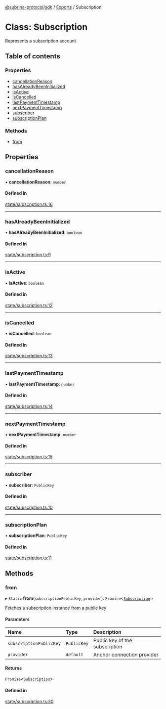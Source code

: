 [@subrina-protocol/sdk](../README.md) / [Exports](../modules.md) / Subscription

# Class: Subscription

Represents a subscription account

## Table of contents

### Properties

- [cancellationReason](Subscription.md#cancellationreason)
- [hasAlreadyBeenInitialized](Subscription.md#hasalreadybeeninitialized)
- [isActive](Subscription.md#isactive)
- [isCancelled](Subscription.md#iscancelled)
- [lastPaymentTimestamp](Subscription.md#lastpaymenttimestamp)
- [nextPaymentTimestamp](Subscription.md#nextpaymenttimestamp)
- [subscriber](Subscription.md#subscriber)
- [subscriptionPlan](Subscription.md#subscriptionplan)

### Methods

- [from](Subscription.md#from)

## Properties

### cancellationReason

• **cancellationReason**: `number`

#### Defined in

[state/subscription.ts:16](https://github.com/subrina-protocol/subrina-sdk/blob/9b2be85/src/state/subscription.ts#L16)

___

### hasAlreadyBeenInitialized

• **hasAlreadyBeenInitialized**: `boolean`

#### Defined in

[state/subscription.ts:9](https://github.com/subrina-protocol/subrina-sdk/blob/9b2be85/src/state/subscription.ts#L9)

___

### isActive

• **isActive**: `boolean`

#### Defined in

[state/subscription.ts:12](https://github.com/subrina-protocol/subrina-sdk/blob/9b2be85/src/state/subscription.ts#L12)

___

### isCancelled

• **isCancelled**: `boolean`

#### Defined in

[state/subscription.ts:13](https://github.com/subrina-protocol/subrina-sdk/blob/9b2be85/src/state/subscription.ts#L13)

___

### lastPaymentTimestamp

• **lastPaymentTimestamp**: `number`

#### Defined in

[state/subscription.ts:14](https://github.com/subrina-protocol/subrina-sdk/blob/9b2be85/src/state/subscription.ts#L14)

___

### nextPaymentTimestamp

• **nextPaymentTimestamp**: `number`

#### Defined in

[state/subscription.ts:15](https://github.com/subrina-protocol/subrina-sdk/blob/9b2be85/src/state/subscription.ts#L15)

___

### subscriber

• **subscriber**: `PublicKey`

#### Defined in

[state/subscription.ts:10](https://github.com/subrina-protocol/subrina-sdk/blob/9b2be85/src/state/subscription.ts#L10)

___

### subscriptionPlan

• **subscriptionPlan**: `PublicKey`

#### Defined in

[state/subscription.ts:11](https://github.com/subrina-protocol/subrina-sdk/blob/9b2be85/src/state/subscription.ts#L11)

## Methods

### from

▸ `Static` **from**(`subscriptionPublicKey`, `provider`): `Promise`<[`Subscription`](Subscription.md)\>

Fetches a subscription instance from a public key

#### Parameters

| Name | Type | Description |
| :------ | :------ | :------ |
| `subscriptionPublicKey` | `PublicKey` | Public key of the subscription |
| `provider` | `default` | Anchor connection provider |

#### Returns

`Promise`<[`Subscription`](Subscription.md)\>

#### Defined in

[state/subscription.ts:30](https://github.com/subrina-protocol/subrina-sdk/blob/9b2be85/src/state/subscription.ts#L30)
